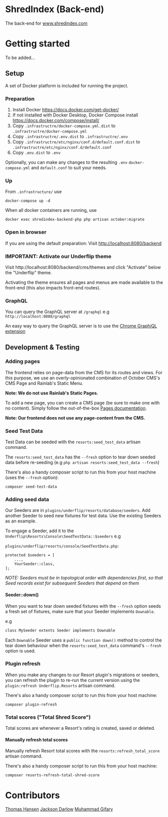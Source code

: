 # ShredIndex (Back-end)
The back-end for www.shredindex.com

# Getting started

To be added...

## Setup

A set of Docker platform is included for running the project.

### Preparation

1. Install Docker https://docs.docker.com/get-docker/
2. If not installed with Docker Desktop, Docker Compose install https://docs.docker.com/compose/install/
3. Copy `.infrastructre/docker-compose.yml.dist` to `.infrastructre/docker-compose.yml`
4. Copy `.infrastructre/.env.dist` to `.infrastructre/.env`
5. Copy `.infrastructre/etc/nginx/conf.d/default.conf.dist` to `.infrastructre/etc/nginx/conf.d/default.conf`
6. Copy `.env.dist` to `.env`

Optionally, you can make any changes to the resulting `.env` `docker-compose.yml` and `default.conf` to suit your needs.

### Up

From `.infrastructure/` use

```
docker-compose up -d
```

When all docker containers are running, use

```
docker exec shredindex-backend-php php artisan october:migrate
```

### Open in browser

If you are using the default preparation: Visit [http://localhost:8080/backend](http://localhost:8080/backend)

### IMPORTANT: Activate our Underflip theme

Visit http://localhost:8080/backend/cms/themes and click "Activate" below the "Underflip" theme.

Activating the theme ensures all pages and menus are made available to the front-end (this also impacts front-end routes).

### GraphQL

You can query the GraphQL server at `/graphql` e.g `http://localhost:8080/graphql`

An easy way to query the GraphQL server is to use the [Chrome GraphiQL extension](https://chrome.google.com/webstore/detail/graphiql-extension/jhbedfdjpmemmbghfecnaeeiokonjclb)

## Development & Testing

### Adding pages

The frontend relies on page-data from the CMS for its routes and views. For this purpose, we use an overly-opinionated combination of October CMS's CMS Page and Rainlab's Static Menu.

**Note: We do not use Rainlab's Static Pages.**

To add a new page, you can create a CMS page (be sure to make one with no content). Simply follow the out-of-the-box [Pages documentation](https://docs.octobercms.com/2.x/cms/pages.html).

**Note: Our frontend **does not** use any page-content from the CMS.**

### Seed Test Data

Test Data can be seeded with the `resorts:seed_test_data` artisan command.

The `resorts:seed_test_data` has the `--fresh` option to tear down seeded data before re-seeding (e.g `php artisan resorts:seed_test_data --fresh`)

There's also a handy composer script to run this from your host machine (uses the `--fresh` option):

```
composer seed-test-data
```

### Adding seed data

Our Seeders are in `plugins/underflip/resorts/database/seeders`. Add another Seeder to seed new fixtures for test data. Use the existing Seeders as an example.

To engage a Seeder, add it to the `Underflip\Resorts\Console\SeedTestData::$seeders` e.g

`plugins/underflip/resorts/console/SeedTestData.php`:
```
protected $seeders = [
    ...,
    YourSeeder::class,
];
```

_NOTE: Seeders must be in topological order with dependencies first, so that Seed records exist for subsequent Seeders that depend on them_

#### Seeder::down()

When you want to tear down seeded fixtures with the `--fresh` option seeds a fresh set of fixtures, make sure that your Seeder implements `Downable`.

e.g

```markdown
class MySeeder extents Seeder implements Downable
```

Each `Downable` Seeder uses a `public function down()` method to control the tear down behaviour when the `resorts:seed_test_data` command's `--fresh` option is used.

### Plugin refresh

When you make any changes to our Resort plugin's migrations or seeders, you can refresh the plugin to re-run the current version using the `plugin:refresh Underflip.Resorts` artisan command.

There's also a handy composer script to run this from your host machine:

```
composer plugin-refresh
```

### Total scores ("Total Shred Score")

Total scores are whenever a Resort's rating is created, saved or deleted.

#### Manually refresh total scores

Manually refresh Resort total scores with the `resorts:refresh_total_score` artisan command.

There's also a handy composer script to run this from your host machine:

```
composer resorts-refresh-total-shred-score
```

# Contributors

[Thomas Hansen](https://github.com/krank3n)
[Jackson Darlow](https://github.com/jakxnz)
[Muhammad Gifary](https://github.com/gifary)
